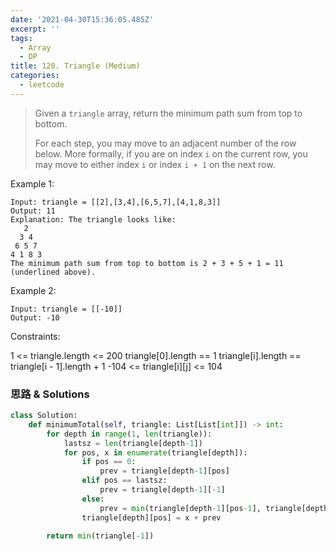 ```yaml
---
date: '2021-04-30T15:36:05.485Z'
excerpt: ''
tags:
  - Array
  - DP
title: 120. Triangle (Medium)
categories:
  - leetcode
---
```


> Given a `triangle` array, return the minimum path sum from top to bottom.
>
> For each step, you may move to an adjacent number of the row below. More formally, if you are on index `i` on the current row, you may move to either index `i` or index `i + 1` on the next row.

Example 1:

```
Input: triangle = [[2],[3,4],[6,5,7],[4,1,8,3]]
Output: 11
Explanation: The triangle looks like:
   2
  3 4
 6 5 7
4 1 8 3
The minimum path sum from top to bottom is 2 + 3 + 5 + 1 = 11 (underlined above).
```

Example 2:

```
Input: triangle = [[-10]]
Output: -10
```

Constraints:

1 <= triangle.length <= 200
triangle[0].length == 1
triangle[i].length == triangle[i - 1].length + 1
-104 <= triangle[i][j] <= 104

### 思路 & Solutions

```python
class Solution:
    def minimumTotal(self, triangle: List[List[int]]) -> int:
        for depth in range(1, len(triangle)):
            lastsz = len(triangle[depth-1])
            for pos, x in enumerate(triangle[depth]):
                if pos == 0:
                    prev = triangle[depth-1][pos]
                elif pos == lastsz:
                    prev = triangle[depth-1][-1]
                else:
                    prev = min(triangle[depth-1][pos-1], triangle[depth-1][pos])
                triangle[depth][pos] = x + prev

        return min(triangle[-1])
```
